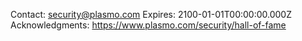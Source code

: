 Contact: security@plasmo.com
Expires: 2100-01-01T00:00:00.000Z
Acknowledgments: https://www.plasmo.com/security/hall-of-fame
